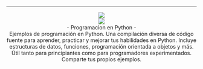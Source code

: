 <div align="center">
    <hr>
    <p align="center">
    <div align="center">
    <img src="https://img.shields.io/discord/1112563060083789844?color=purple&label=Discord&logo=Discord&style=for-the-badge">
        <div align="center">
        <img src="https://img.shields.io/badge/-Python-%230075a8?logo=python&logoColor=white&style=flat-square">
    </div>
        - Programacion en Python -
    </div>
        Ejemplos de programación en Python. Una compilación diversa de código fuente para aprender, practicar y mejorar tus habilidades en Python. Incluye estructuras de datos, funciones, programación orientada a objetos y más. Útil tanto para principiantes como para programadores experimentados. Comparte tus propios ejemplos.

</div>

